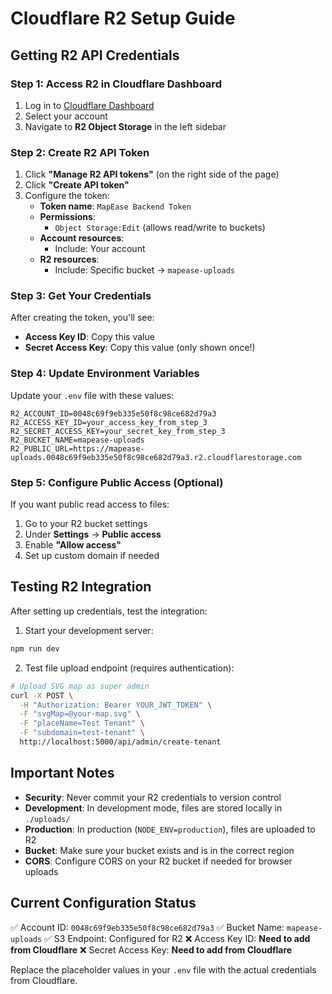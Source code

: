 # Cloudflare R2 Setup Guide

## Getting R2 API Credentials

### Step 1: Access R2 in Cloudflare Dashboard
1. Log in to [Cloudflare Dashboard](https://dash.cloudflare.com)
2. Select your account
3. Navigate to **R2 Object Storage** in the left sidebar

### Step 2: Create R2 API Token
1. Click **"Manage R2 API tokens"** (on the right side of the page)
2. Click **"Create API token"**
3. Configure the token:
   - **Token name**: `MapEase Backend Token`
   - **Permissions**: 
     - `Object Storage:Edit` (allows read/write to buckets)
   - **Account resources**: 
     - Include: Your account
   - **R2 resources**:
     - Include: Specific bucket → `mapease-uploads`

### Step 3: Get Your Credentials
After creating the token, you'll see:
- **Access Key ID**: Copy this value
- **Secret Access Key**: Copy this value (only shown once!)

### Step 4: Update Environment Variables
Update your `.env` file with these values:

```env
R2_ACCOUNT_ID=0048c69f9eb335e50f8c98ce682d79a3
R2_ACCESS_KEY_ID=your_access_key_from_step_3
R2_SECRET_ACCESS_KEY=your_secret_key_from_step_3
R2_BUCKET_NAME=mapease-uploads
R2_PUBLIC_URL=https://mapease-uploads.0048c69f9eb335e50f8c98ce682d79a3.r2.cloudflarestorage.com
```

### Step 5: Configure Public Access (Optional)
If you want public read access to files:
1. Go to your R2 bucket settings
2. Under **Settings** → **Public access**
3. Enable **"Allow access"**
4. Set up custom domain if needed

## Testing R2 Integration

After setting up credentials, test the integration:

1. Start your development server:
```bash
npm run dev
```

2. Test file upload endpoint (requires authentication):
```bash
# Upload SVG map as super admin
curl -X POST \
  -H "Authorization: Bearer YOUR_JWT_TOKEN" \
  -F "svgMap=@your-map.svg" \
  -F "placeName=Test Tenant" \
  -F "subdomain=test-tenant" \
  http://localhost:5000/api/admin/create-tenant
```

## Important Notes

- **Security**: Never commit your R2 credentials to version control
- **Development**: In development mode, files are stored locally in `./uploads/`
- **Production**: In production (`NODE_ENV=production`), files are uploaded to R2
- **Bucket**: Make sure your bucket exists and is in the correct region
- **CORS**: Configure CORS on your R2 bucket if needed for browser uploads

## Current Configuration Status

✅ Account ID: `0048c69f9eb335e50f8c98ce682d79a3`
✅ Bucket Name: `mapease-uploads`
✅ S3 Endpoint: Configured for R2
❌ Access Key ID: **Need to add from Cloudflare**
❌ Secret Access Key: **Need to add from Cloudflare**

Replace the placeholder values in your `.env` file with the actual credentials from Cloudflare.
